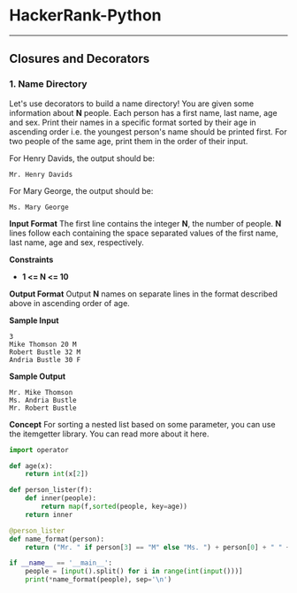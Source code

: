 # **HackerRank-Python**
-----
## **Closures and Decorators**

### **1. Name Directory**
Let's use decorators to build a name directory! You are given some information about **N** people. Each person has a first name, last name, age and sex. Print their names in a specific format sorted by their age in ascending order i.e. the youngest person's name should be printed first. For two people of the same age, print them in the order of their input.

For Henry Davids, the output should be:
```
Mr. Henry Davids
```
For Mary George, the output should be:
```
Ms. Mary George
```
**Input Format**
The first line contains the integer **N**, the number of people.
**N** lines follow each containing the space separated values of the first name, last name, age and sex, respectively.

**Constraints**
- **1 <= N <= 10**

**Output Format**
Output **N** names on separate lines in the format described above in ascending order of age.

**Sample Input**
```
3
Mike Thomson 20 M
Robert Bustle 32 M
Andria Bustle 30 F
```
**Sample Output**
```
Mr. Mike Thomson
Ms. Andria Bustle
Mr. Robert Bustle
```
**Concept**
For sorting a nested list based on some parameter, you can use the itemgetter library. You can read more about it here.

```py
import operator

def age(x):
    return int(x[2])

def person_lister(f):
    def inner(people):
        return map(f,sorted(people, key=age))
    return inner

@person_lister
def name_format(person):
    return ("Mr. " if person[3] == "M" else "Ms. ") + person[0] + " " + person[1]

if __name__ == '__main__':
    people = [input().split() for i in range(int(input()))]
    print(*name_format(people), sep='\n')
```